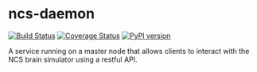 ncs-daemon
======================================
[![Build Status](https://travis-ci.org/BrainComputationLab/ncs-daemon.svg?branch=master)](https://travis-ci.org/BrainComputationLab/ncs-daemon)
[![Coverage Status](https://coveralls.io/repos/BrainComputationLab/ncs-daemon/badge.png?branch=master)](https://coveralls.io/r/BrainComputationLab/ncs-daemon?branch=master)
[![PyPI version](https://badge.fury.io/py/ncsdaemon.svg)](http://badge.fury.io/py/ncsdaemon)

A service running on a master node that allows clients to interact with the NCS brain simulator using a restful API.
